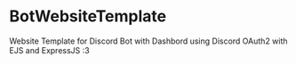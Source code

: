# BotWebsiteTemplate
Website Template for Discord Bot with Dashbord using Discord OAuth2 with EJS and ExpressJS :3

